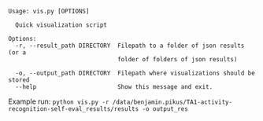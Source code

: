 ```
Usage: vis.py [OPTIONS]

  Quick visualization script

Options:
  -r, --result_path DIRECTORY  Filepath to a folder of json results (or a
                               folder of folders of json results)

  -o, --output_path DIRECTORY  Filepath where visualizations should be stored
  --help                       Show this message and exit.
```

Example run:
`python vis.py -r /data/benjamin.pikus/TA1-activity-recognition-self-eval_results/results -o output_res`

